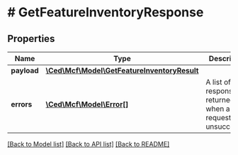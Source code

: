 # # GetFeatureInventoryResponse

## Properties

Name | Type | Description | Notes
------------ | ------------- | ------------- | -------------
**payload** | [**\Ced\Mcf\Model\GetFeatureInventoryResult**](GetFeatureInventoryResult.md) |  | [optional]
**errors** | [**\Ced\Mcf\Model\Error[]**](Error.md) | A list of error responses returned when a request is unsuccessful. | [optional]

[[Back to Model list]](../../README.md#models) [[Back to API list]](../../README.md#endpoints) [[Back to README]](../../README.md)
